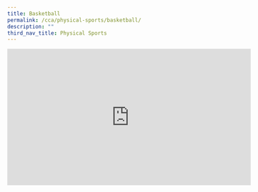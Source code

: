 ```yaml
---
title: Basketball
permalink: /cca/physical-sports/basketball/
description: ""
third_nav_title: Physical Sports
---
```

<iframe width="560" height="315" src="https://www.youtube.com/embed/FM00UJAsV4I?start=1" title="YouTube video player" frameborder="0" allow="accelerometer; autoplay; clipboard-write; encrypted-media; gyroscope; picture-in-picture" allowfullscreen></iframe>
